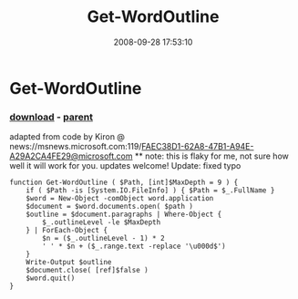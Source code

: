 ﻿---
pid:            611
poster:         tojo2000
title:          Get-WordOutline
date:           2008-09-28 17:53:10
format:         posh
parent:         610
parent:         610

---

# Get-WordOutline

### [download](611.ps1) - [parent](610.md)

adapted from code by Kiron @ news://msnews.microsoft.com:119/FAEC38D1-62A8-47B1-A94E-A29A2CA4FE29@microsoft.com
** note: this is flaky for me, not sure how well it will work for you.  updates welcome!
Update: fixed typo

```posh
function Get-WordOutline ( $Path, [int]$MaxDepth = 9 ) {
	if ( $Path -is [System.IO.FileInfo] ) { $Path = $_.FullName }
	$word = New-Object -comObject word.application
	$document = $word.documents.open( $path )
	$outline = $document.paragraphs | Where-Object {
		$_.outlineLevel -le $MaxDepth
	} | ForEach-Object {
		$n = ($_.outlineLevel - 1) * 2
		' ' * $n + ($_.range.text -replace '\u000d$')
	}
	Write-Output $outline
	$document.close( [ref]$false )
	$word.quit()
}
```

